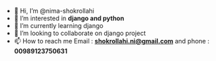 - 👋 Hi, I’m @nima-shokrollahi
- 👀 I’m interested in **django and python**
- 🌱 I’m currently learning django
- 💞️ I’m looking to collaborate on django project
- 📫 How to reach me Email : **shokrollahi.ni@gmail.com** and phone : **00989123750631**

<!---
nima-shokrollahi/nima-shokrollahi is a ✨ special ✨ repository because its `README.md` (this file) appears on your GitHub profile.
You can click the Preview link to take a look at your changes.
--->
